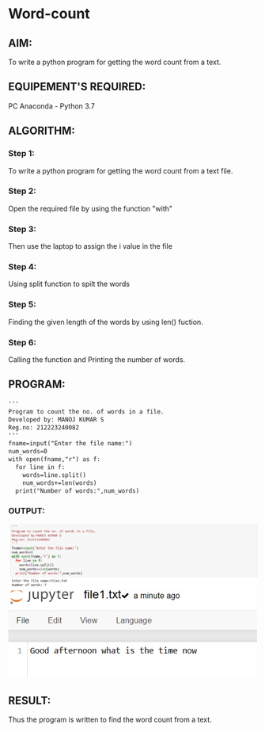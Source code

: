 # Word-count
## AIM:
To write a python program for getting the word count from a text.
## EQUIPEMENT'S REQUIRED: 
PC
Anaconda - Python 3.7
## ALGORITHM: 
### Step 1:
To write a python program for getting the word count from a text file.
### Step 2: 
 Open the required file by using the function "with"
### Step 3: 
Then use the laptop to assign the i value in the file
### Step 4:  
Using split function to spilt the words
### Step 5: 
Finding the given length of the words by using len() fuction.
### Step 6: 
Calling the function and Printing the number of words.

## PROGRAM:
```
'''
Program to count the no. of words in a file.
Developed by: MANOJ KUMAR S
Reg.no: 212223240082
'''
fname=input("Enter the file name:")
num_words=0
with open(fname,"r") as f:
  for line in f:
    words=line.split()
    num_words+=len(words)
  print("Number of words:",num_words)
```

### OUTPUT:
![Alt text](JP.jpeg)
![Alt text](JP1.jpeg)

## RESULT:
Thus the program is written to find the word count from a text.

